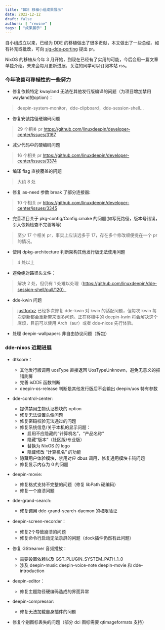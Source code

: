 ```yaml
---
title: "DDE 移植小组成果展示"
date: 2022-12-12
draft: false
authors: [ "rewine" ]
tags: [ "成果展示" ]
---
```


自小组成立以来，已经为 DDE 的移植做出了很多贡献，本文做出了一些总结。如有补充或批改，可向 [sig-dde-porting](https://github.com/deepin-community/sig-dde-porting) 提出 pr。

NixOS 的移植从今年 3 月开始，到现在已经有了实用的可能，今后会用一篇文章单独介绍。未来会每月更新进展，关注的同学可以订阅本站 rss。

<!--more-->

### 今年改善可移植性的一些努力

- 修复依赖特定 kwayland 无法在其他发行版编译的问题（为项目增加禁用wayland的option）：
>   deepin-system-monitor，dde-clipboard，dde-session-shell...

- 修复安装路径硬编码问题
>   29 个相关 pr https://github.com/linuxdeepin/developer-center/issues/3167

- 减少代码中的硬编码问题
>    16 个相关 pr https://github.com/linuxdeepin/developer-center/issues/3374  


- 编译 flag 直接覆盖的问题
>    大约 8 处

- 修复 as-need 参数 break 了部分连接器:
>    10 个相关 pr https://github.com/linuxdeepin/developer-center/issues/3345

- 完善项目关于 pkg-config/Config.cmake 的问题(如写死路径，版本号错误，引入依赖检查不完善等等)
>    至少 17 个相关 pr，事实上应该远多于 17，存在多个修改顺便提在一个 pr 的情况。

- 使用 dpkg-architecture 判断架构其他发行版无法使用问题
>    4 处以上

- 避免绝对路径头文件：
>    解决 2 处，但仍有 1 处难以处理（https://github.com/linuxdeepin/dde-session-shell/pull/120）


- dde-kwin 问题
>    [justforlxz](https://github.com/justforlxz) 已经多次修复 dde-kwin 对 kwin 的适配问题，但每次 kwin 每次更新都会重新带来很多问题。正在移植中的 deepin-kwin 将会解决这个麻烦，目前可以使用 Arch（aur）或者 dde-nixos 先行体验。

- 处理 deepin-wallpapers 非自由协议问题（拆包）


### dde-nixos 近期进展

- dtkcore：
   - 其他发行版调用 uosType 直接返回 UosTypeUnknown，避免无意义的报错刷屏
   - 完善 isDDE 函数判断
   - deepin-os-release 判断是其他发行版后不会输出 deepin/uos 特有参数

- dde-control-center:
    - 提供禁用生物认证模块的 option
    - 修复无法设置头像问题
    - 修复密码校验无法通过的问题
    - 修复系统信息/关于本机的显示问题：
        - 启用不应隐藏的“计算机名”，“产品名称”
        - 隐藏“版本”（社区版/专业版）
        - 替换为 NixOS 的 logo
        - 隐藏修改 “计算机名” 的功能
    - 隐藏用户体验模块，禁用对应 dbus 调用，修复通用模块卡钝问题
    - 修复显示内存为 0 的问题

- deepin-movie:
    - 修复格式支持不完整的问题（修复 libPath 硬编码）
    - 修复一个崩溃问题

- dde-grand-search:
    - 修复调用 dde-grand-search-daemon 的权限验证

- deepin-screen-recorder：
    - 修复2个导致崩溃的问题
    - 修复命令行启动无法录屏的问题（dock插件仍然有此问题）

- 修复 GStreamer 音频播放：
    - 需要设置依赖以及 GST_PLUGIN_SYSTEM_PATH_1_0
    - 涉及 deepin-music deepin-voice-note deepin-movie 和 dde-introduction

- deepin-editor：
    - 修复主题路径硬编码造成的界面异常    

- deepin-compressor:
    - 修复无法加载自身插件的问题 

- 修复个别图标丢失的问题（部分 dci 图标需要 qtimageformats 支持）

